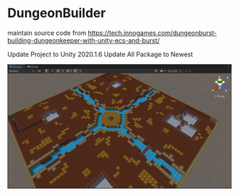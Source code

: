 # DungeonBuilder
maintain source code from https://tech.innogames.com/dungeonburst-building-dungeonkeeper-with-unity-ecs-and-burst/

Update Project to Unity 2020.1.6
Update All Package to Newest

![Image](https://github.com/GeorgeZuo42/DungeonBuilder/blob/master/Previews/1.png)
